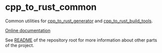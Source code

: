 cpp_to_rust_common
==================

Common utilities for [cpp_to_rust_generator](https://github.com/rust-qt/cpp_to_rust/tree/master/cpp_to_rust/cpp_to_rust_generator) 
and [cpp_to_rust_build_tools](https://github.com/rust-qt/cpp_to_rust/tree/master/cpp_to_rust/cpp_to_rust_build_tools).

[Online documentation](https://rust-qt.github.io/rustdoc/cpp_to_rust/cpp_to_rust_common)

See [README](https://github.com/rust-qt/cpp_to_rust) of the repository root for more information about other parts of the project.
